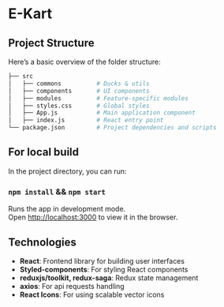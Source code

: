 
# E-Kart

## Project Structure

Here’s a basic overview of the folder structure:

```bash
├── src
│   ├── commons          # Ducks & utils
│   ├── components       # UI components
│   ├── modules          # Feature-specific modules
│   ├── styles.css       # Global styles
│   ├── App.js           # Main application component
│   ├── index.js         # React entry point
└── package.json         # Project dependencies and scripts
```

## For local build

In the project directory, you can run:

### `npm install`  && `npm start` 

Runs the app in development mode.  
Open [http://localhost:3000](http://localhost:3000) to view it in the browser.

## Technologies

- **React**: Frontend library for building user interfaces
- **Styled-components**: For styling React components
- **reduxjs/toolkit, redux-saga**: Redux state management
- **axios**: For api requests handling 
- **React Icons**: For using scalable vector icons

